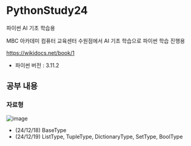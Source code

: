 # PythonStudy24
파이썬 AI 기초 학습용

MBC 아카데미 컴퓨터 교육센터 수원점에서 AI 기초 학습으로 파이썬 학습 진행용

https://wikidocs.net/book/1

- 파이썬 버전 : 3.11.2

## 공부 내용

### 자료형
![image](https://github.com/user-attachments/assets/d788fc9a-42d1-4929-bc44-c7d308e507d8)
- (24/12/18) BaseType
- (24/12/19) ListType, TupleType, DictionaryType, SetType, BoolType

